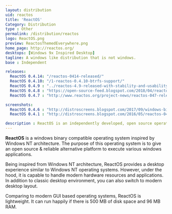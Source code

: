 ```yaml
---
layout: distribution
uid: reactos
title: 'ReactOS'
Category: Distribution
type : Other
permalink: /distribution/reactos
logo: ReactOS.png
preview: ReactosThemedEverywhere.png
home_page: http://reactos.org/
desktops: [Windows 9x Inspired Desktop]
tagline: A windows like distribution that is not windows.
base : Independent

releases:
  ReactOS 0.4.14: "/reactos-0414-released/"
  ReactOS 0.4.10: "/1-reactos-0.4.10-btrfs-support/"
  ReactOS 0.4.9 : "../reactos-4.9-released-with-stability-and-usability-improvements/"
  ReactOS 0.4.8 : "https://open-source-feed.blogspot.com/2018/04/reactos-048-released-with-improved-user.html"
  ReactOS 0.4.7 : "http://www.reactos.org/project-news/reactos-047-released"

screenshots:
  ReactOS 0.4.6 : "http://distroscreens.blogspot.com/2017/09/windows-binary-compatible-reactos-046.html"
  ReactOS 0.4.1 : "http://distroscreens.blogspot.com/2016/05/reactos-041-screenshots.html"

description : ReactOS is an independently developed, open source operating system inspired by Windows NT architecture.
---
```

**ReactOS** is a windows binary compatible operating system inspired by Windows NT architecture. The purpose of this operating system is to give an open source & reliable alternative platform to execute various windows applications.

Being inspired from Windows NT architecture, ReactOS provides a desktop experience similar to Windows NT operating systems. However, under the hood, it is capable to handle modern hardware resources and applications. In addition to classic desktop environment, you can also switch to modern desktop layout.

Comparing to modern GUI based operating systems, ReactOS is lightweight. It can run happily if there is 500 MB of disk space and 96 MB RAM.
